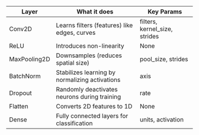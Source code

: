 Layer | What it does | Key Params
--- | --- | ---
Conv2D | Learns filters (features) like edges, curves | filters, kernel_size, strides
ReLU | Introduces non-linearity | None
MaxPooling2D | Downsamples (reduces spatial size) | pool_size, strides
BatchNorm | Stabilizes learning by normalizing activations | axis
Dropout | Randomly deactivates neurons during training | rate
Flatten | Converts 2D features to 1D | None
Dense | Fully connected layers for classification | units, activation